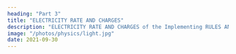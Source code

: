 ```yaml
---
heading: "Part 3"
title: "ELECTRICITY RATE AND CHARGES"
description: "ELECTRICITY RATE AND CHARGES of the Implementing RULES AND REGULATIONS for REPUBLIC ACT NO. 9136 EPIRA"
image: "/photos/physics/light.jpg"
date: 2021-09-30
---
```


